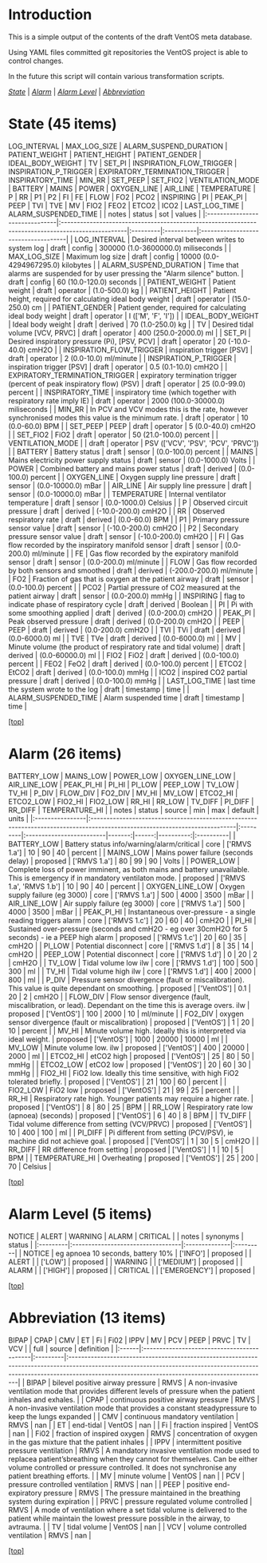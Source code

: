 
# <a name='top'></a>Introduction
This is a simple output of the contents of the draft VentOS meta database.

Using YAML files committed git repositories the VentOS project is able to
control changes.

In the future this script will contain various transformation scripts.

*[State](#state)* | *[Alarm](#alarm)* | *[Alarm Level](#alarm_level)* | *[Abbreviation](#abbreviation)*

# <a name="state"></a>State (45 items)
LOG_INTERVAL | MAX_LOG_SIZE | ALARM_SUSPEND_DURATION | PATIENT_WEIGHT | PATIENT_HEIGHT | PATIENT_GENDER | IDEAL_BODY_WEIGHT | TV | SET_PI | INSPIRATION_FLOW_TRIGGER | INSPIRATION_P_TRIGGER | EXPIRATORY_TERMINATION_TRIGGER | INSPIRATORY_TIME | MIN_RR | SET_PEEP | SET_FIO2 | VENTILATION_MODE | BATTERY | MAINS | POWER | OXYGEN_LINE | AIR_LINE | TEMPERATURE | P | RR | P1 | P2 | FI | FE | FLOW | FO2 | PCO2 | INSPIRING | PI | PEAK_PI | PEEP | TVI | TVE | MV | FIO2 | FEO2 | ETCO2 | ICO2 | LAST_LOG_TIME | ALARM_SUSPENDED_TIME
|                                | notes                                                                                             | status   | sot       | values                              |
|:-------------------------------|:--------------------------------------------------------------------------------------------------|:---------|:----------|:------------------------------------|
| LOG_INTERVAL                   | Desired interval between writes to system log                                                     | draft    | config    | 300000 (1.0-3600000.0) miliseconds  |
| MAX_LOG_SIZE                   | Maximum log size                                                                                  | draft    | config    | 10000 (0.0-4294967295.0) kilobytes  |
| ALARM_SUSPEND_DURATION         | Time that alarms are suspended for by user pressing the "Alarm silence" button.                   | draft    | config    | 60 (10.0-120.0) seconds             |
| PATIENT_WEIGHT                 | Patient weight                                                                                    | draft    | operator  | (1.0-500.0) kg                      |
| PATIENT_HEIGHT                 | Patient height, required for calculating ideal body weight                                        | draft    | operator  | (15.0-250.0) cm                     |
| PATIENT_GENDER                 | Patient gender, required for calculating ideal body weight                                        | draft    | operator  | I (['M', 'F', 'I'])                 |
| IDEAL_BODY_WEIGHT              | Ideal body weight                                                                                 | draft    | derived   | 70 (1.0-250.0) kg                   |
| TV                             | Desired tidal volume [VCV, PRVC]                                                                  | draft    | operator  | 400 (250.0-2000.0) ml               |
| SET_PI                         | Desired inspiratory pressure (Pi),  [PSV, PCV]                                                    | draft    | operator  | 20 (-10.0-40.0) cmH2O               |
| INSPIRATION_FLOW_TRIGGER       | inspiration trigger [PSV]                                                                         | draft    | operator  | 2 (0.0-10.0) ml/minute              |
| INSPIRATION_P_TRIGGER          | inspiration trigger [PSV]                                                                         | draft    | operator  | 0.5 (0.1-10.0) cmH2O                |
| EXPIRATORY_TERMINATION_TRIGGER | expiratory termination trigger (percent of peak inspiratory flow) (PSV)                           | draft    | operator  | 25 (0.0-99.0) percent               |
| INSPIRATORY_TIME               | inspiratory time (which together with respiratory rate imply IE)                                  | draft    | operator  | 2000 (100.0-30000.0) miliseconds    |
| MIN_RR                         | In PCV and VCV modes this is the rate, however synchronised modes this value is the minimum rate. | draft    | operator  | 10 (0.0-60.0) BPM                   |
| SET_PEEP                       | PEEP                                                                                              | draft    | operator  | 5 (0.0-40.0) cmH2O                  |
| SET_FIO2                       | FiO2                                                                                              | draft    | operator  | 50 (21.0-100.0) percent             |
| VENTILATION_MODE               |                                                                                                   | draft    | operator  | PSV (['VCV', 'PSV', 'PCV', 'PRVC']) |
| BATTERY                        | Battery status                                                                                    | draft    | sensor    | (0.0-100.0) percent                 |
| MAINS                          | Mains electricity power supply status                                                             | draft    | sensor    | (0.0-1000.0) Volts                  |
| POWER                          | Combined battery and mains power status                                                           | draft    | derived   | (0.0-100.0) percent                 |
| OXYGEN_LINE                    | Oxygen supply line pressure                                                                       | draft    | sensor    | (0.0-10000.0) mBar                  |
| AIR_LINE                       | Air supply line pressure                                                                          | draft    | sensor    | (0.0-10000.0) mBar                  |
| TEMPERATURE                    | Internal ventilator temperature                                                                   | draft    | sensor    | (0.0-1000.0) Celsius                |
| P                              | Observed circuit pressure                                                                         | draft    | derived   | (-10.0-200.0) cmH2O                 |
| RR                             | Observed respiratory rate                                                                         | draft    | derived   | (0.0-60.0) BPM                      |
| P1                             | Primary pressure sensor value                                                                     | draft    | sensor    | (-10.0-200.0) cmH2O                 |
| P2                             | Secondary pressure sensor value                                                                   | draft    | sensor    | (-10.0-200.0) cmH2O                 |
| FI                             | Gas flow recorded by the inspiratory manifold sensor                                              | draft    | sensor    | (0.0-200.0) ml/minute               |
| FE                             | Gas flow recorded by the expiratory manifold sensor                                               | draft    | sensor    | (0.0-200.0) ml/minute               |
| FLOW                           | Gas flow recorded by both sensors and smoothed                                                    | draft    | derived   | (-200.0-200.0) ml/minute            |
| FO2                            | Fraction of gas that is oxygen at the patient airway                                              | draft    | sensor    | (0.0-100.0) percent                 |
| PCO2                           | Partial pressure of CO2 measured at the patient airway                                            | draft    | sensor    | (0.0-200.0) mmHg                    |
| INSPIRING                      | flag to indicate phase of respiratory cycle                                                       | draft    | derived   | Boolean                             |
| PI                             | Pi with some smoothing applied                                                                    | draft    | derived   | (0.0-200.0) cmH2O                   |
| PEAK_PI                        | Peak observed pressure                                                                            | draft    | derived   | (0.0-200.0) cmH2O                   |
| PEEP                           | PEEP                                                                                              | draft    | derived   | (0.0-200.0) cmH2O                   |
| TVI                            | TVi                                                                                               | draft    | derived   | (0.0-6000.0) ml                     |
| TVE                            | TVe                                                                                               | draft    | derived   | (0.0-6000.0) ml                     |
| MV                             | Minute volume (the product of respiratory rate and tidal volume)                                  | draft    | derived   | (0.0-60000.0) ml                    |
| FIO2                           | FiO2                                                                                              | draft    | derived   | (0.0-100.0) percent                 |
| FEO2                           | FeO2                                                                                              | draft    | derived   | (0.0-100.0) percent                 |
| ETCO2                          | EtCO2                                                                                             | draft    | derived   | (0.0-100.0) mmHg                    |
| ICO2                           | inspired CO2 partial pressure                                                                     | draft    | derived   | (0.0-100.0) mmHg                    |
| LAST_LOG_TIME                  | last time the system wrote to the log                                                             | draft    | timestamp | time                                |
| ALARM_SUSPENDED_TIME           | Alarm suspended time                                                                              | draft    | timestamp | time                                |

[[top]](#top)

# <a name="alarm"></a>Alarm (26 items)
BATTERY_LOW | MAINS_LOW | POWER_LOW | OXYGEN_LINE_LOW | AIR_LINE_LOW | PEAK_PI_HI | PI_HI | PI_LOW | PEEP_LOW | TV_LOW | TV_HI | P_DIV | FLOW_DIV | FO2_DIV | MV_HI | MV_LOW | ETCO2_HI | ETCO2_LOW | FIO2_HI | FIO2_LOW | RR_HI | RR_LOW | TV_DIFF | PI_DIFF | RR_DIFF | TEMPERATURE_HI
|                 | notes                                                                                                                      | status   | source                   |    min |   max |   default | units     |
|:----------------|:---------------------------------------------------------------------------------------------------------------------------|:---------|:-------------------------|-------:|------:|----------:|:----------|
| BATTERY_LOW     | Battery status info/warning/alarm/critical                                                                                 | core     | ['RMVS 1.a']             |   10   |    90 |        40 | percent   |
| MAINS_LOW       | Mains power failure (seconds delay)                                                                                        | proposed | ['RMVS 1.a']             |   80   |    99 |        90 | Volts     |
| POWER_LOW       | Complete loss of power imminent, as both mains and battery unavailable. This is emergency if in mandatory ventilaton mode. | proposed | ['RMVS 1.a', 'RMVS 1.b'] |   10   |    90 |        40 | percent   |
| OXYGEN_LINE_LOW | Oxygen supply failure (eg 3000)                                                                                            | core     | ['RMVS 1.a']             |  500   |  4000 |      3500 | mBar      |
| AIR_LINE_LOW    | Air supply failure (eg 3000)                                                                                               | core     | ['RMVS 1.a']             |  500   |  4000 |      3500 | mBar      |
| PEAK_PI_HI      | Instantaneous over-pressure - a single reading triggers alarm                                                              | core     | ['RMVS 1.c']             |   20   |    60 |        40 | cmH2O     |
| PI_HI           | Sustained over-pressure (seconds and cmH2O - eg over 30cmH2O for 5 seconds) - ie a PEEP high alarm                         | proposed | ['RMVS 1.c']             |   20   |    60 |        35 | cmH2O     |
| PI_LOW          | Potential disconnect                                                                                                       | core     | ['RMVS 1.d']             |    8   |    35 |        14 | cmH2O     |
| PEEP_LOW        | Potential disconnect                                                                                                       | core     | ['RMVS 1.d']             |    0   |    20 |         2 | cmH2O     |
| TV_LOW          | Tidal volume low ilw                                                                                                       | core     | ['RMVS 1.d']             |  100   |   500 |       300 | ml        |
| TV_HI           | Tidal volume high ilw                                                                                                      | core     | ['RMVS 1.d']             |  400   |  2000 |       800 | ml        |
| P_DIV           | Pressure sensor divergence (fault or miscalibration). This value is quite dependant on smoothing.                          | proposed | ['VentOS']               |    0.1 |    20 |         2 | cmH2O     |
| FLOW_DIV        | Flow sensor divergence (fault, miscalibration, or lead). Dependant on the time this is average overs. ilw                  | proposed | ['VentOS']               |  100   |  2000 |        10 | ml/minute |
| FO2_DIV         | oxygen sensor divergence (fault or miscalibration)                                                                         | proposed | ['VentOS']               |    1   |    20 |        10 | percent   |
| MV_HI           | Minute volume high. Ideally this is interpreted via ideal weight.                                                          | proposed | ['VentOS']               | 1000   | 20000 |     10000 | ml        |
| MV_LOW          | Minute volume low. ilw                                                                                                     | proposed | ['VentOS']               |  400   | 20000 |      2000 | ml        |
| ETCO2_HI        | etCO2 high                                                                                                                 | proposed | ['VentOS']               |   25   |    80 |        50 | mmHg      |
| ETCO2_LOW       | etCO2 low                                                                                                                  | proposed | ['VentOS']               |   20   |    60 |        30 | mmHg      |
| FIO2_HI         | FiO2 low. Ideally this time sensitive, with high FiO2 tolerated briefly.                                                   | proposed | ['VentOS']               |   21   |   100 |        60 | percent   |
| FIO2_LOW        | FiO2 low                                                                                                                   | proposed | ['VentOS']               |   21   |    99 |        25 | percent   |
| RR_HI           | Respiratory rate high. Younger patients may require a higher rate.                                                         | proposed | ['VentOS']               |    8   |    80 |        25 | BPM       |
| RR_LOW          | Respiratory rate low (apnoea) (seconds)                                                                                    | proposed | ['VentOS']               |    6   |    40 |         8 | BPM       |
| TV_DIFF         | Tidal volume difference from setting (VCV/PRVC)                                                                            | proposed | ['VentOS']               |   10   |   400 |       100 | ml        |
| PI_DIFF         | Pi different from setting (PCV/PSV), ie machine did not achieve goal.                                                      | proposed | ['VentOS']               |    1   |    30 |         5 | cmH2O     |
| RR_DIFF         | RR difference from setting                                                                                                 | proposed | ['VentOS']               |    1   |    10 |         5 | BPM       |
| TEMPERATURE_HI  | Overheating                                                                                                                | proposed | ['VentOS']               |   25   |   200 |        70 | Celsius   |

[[top]](#top)

# <a name="alarm_level"></a>Alarm Level (5 items)
NOTICE | ALERT | WARNING | ALARM | CRITICAL
|          | notes                             | synonyms      | status   |
|:---------|:----------------------------------|:--------------|:---------|
| NOTICE   | eg apnoea 10 seconds, battery 10% | ['INFO']      | proposed |
| ALERT    |                                   | ['LOW']       | proposed |
| WARNING  |                                   | ['MEDIUM']    | proposed |
| ALARM    |                                   | ['HIGH']      | proposed |
| CRITICAL |                                   | ['EMERGENCY'] | proposed |

[[top]](#top)

# <a name="abbreviation"></a>Abbreviation (13 items)
BIPAP | CPAP | CMV | ET | Fi | Fi02 | IPPV | MV | PCV | PEEP | PRVC | TV | VCV
|       | full                                       | source   | definition                                                                                                                                                                                                                |
|:------|:-------------------------------------------|:---------|:--------------------------------------------------------------------------------------------------------------------------------------------------------------------------------------------------------------------------|
| BIPAP | bilevel positive airway pressure           | RMVS     | A non-invasive ventilation mode that provides different levels of pressure when the patient inhales and exhales.                                                                                                          |
| CPAP  | continuous positive airway pressure        | RMVS     | A non-invasive ventilation mode that provides a constant steadypressure to keep the lungs expanded                                                                                                                        |
| CMV   | continuous mandatory ventilation           | RMVS     | nan                                                                                                                                                                                                                       |
| ET    | end-tidal                                  | VentOS   | nan                                                                                                                                                                                                                       |
| Fi    | fraction inspired                          | VentOS   | nan                                                                                                                                                                                                                       |
| Fi02  | fraction of inspired oxygen                | RMVS     | concentration of oxygen in the gas mixture that the patient inhales                                                                                                                                                       |
| IPPV  | intermittent positive pressure ventilation | RMVS     | A mandatory invasive ventilation mode used to replacea patient’sbreathing when they cannot for themselves. Can be either volume controlled or pressure controlled. It does not synchronise any patient breathing efforts. |
| MV    | minute volume                              | VentOS   | nan                                                                                                                                                                                                                       |
| PCV   | pressure controlled ventilation            | RMVS     | nan                                                                                                                                                                                                                       |
| PEEP  | positive end-expiratory pressure           | RMVS     | The pressure maintained in the breathing system during expiration                                                                                                                                                         |
| PRVC  | pressure regulated volume controlled       | RMVS     | A mode of ventilation where a set tidal volume is delivered to the patient while maintain the lowest pressure possible in the airway, to avtrauma.                                                                        |
| TV    | tidal volume                               | VentOS   | nan                                                                                                                                                                                                                       |
| VCV   | volume controlled ventilation              | RMVS     | nan                                                                                                                                                                                                                       |

[[top]](#top)
